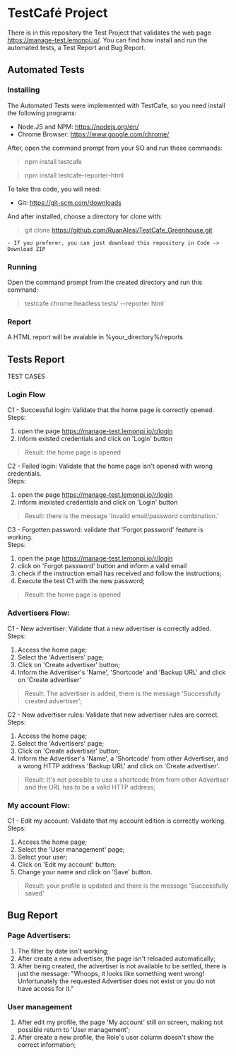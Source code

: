 # TestCafé Project
There is in this repository the Test Project that validates the web page https://manage-test.lemonpi.io/. You can find how install and run the automated tests, a Test Report and Bug Report.

## Automated Tests
### Installing
The Automated Tests were implemented with TestCafe, so you need install the following programs:
- Node.JS and NPM: https://nodejs.org/en/
- Chrome Browser: https://www.google.com/chrome/

After, open the command prompt from your SO and run these commands:
> npm install testcafe

> npm install testcafe-reporter-html

To take this code, you will need:
- Git: https://git-scm.com/downloads

And after installed, choose a directory for clone with:
> git clone https://github.com/RuanAlesi/TestCafe_Greenhouse.git

	- If you preferer, you can just download this repository in Code -> Download ZIP
	
### Running
Open the command prompt from the created directory and run this command:
> testcafe chrome:headless tests/ --reporter html

### Report
A HTML report will be avaiable in %your_directory%/reports

## Tests Report
TEST CASES
### Login Flow
C1 - Successful login: Validate that the home page is correctly opened.<br>
Steps: 
	
1. open the page https://manage-test.lemonpi.io/r/login
2. inform existed credentials and click on 'Login' button

> Result: the home page is opened

C2 - Failed login: Validate that the home page isn't opened with wrong credentials. <br>
Steps: 
1. open the page https://manage-test.lemonpi.io/r/login
2. inform inexisted credentials and click on 'Login' button

> Result: there is the message 'Invalid email/password combination.'

C3 - Forgotten password: validate that 'Forgot password' feature is working.<br>
Steps:
1. open the page https://manage-test.lemonpi.io/r/login
2. click on 'Forgot password' button and inform a valid email
3. check if the instruction email has received and follow the instructions;
4. Execute the test C1 with the new password;

> Result: the home page is opened

### Advertisers Flow:
C1 - New advertiser: Validate that a new advertiser is correctly added.<br>
Steps:
1. Access the home page;
2. Select the 'Advertisers' page;
3. Click on 'Create advertiser' button;
4. Inform the Advertiser's 'Name', 'Shortcode' and 'Backup URL' and click on 'Create advertiser'

> Result: The advertiser is added, there is the message 'Successfully created advertiser';

C2 - New advertiser rules: Validate that new advertiser rules are correct.<br>
Steps:
1. Access the home page;
2. Select the 'Advertisers' page;
3. Click on 'Create advertiser' button;
4. Inform the Advertiser's 'Name', a 'Shortcode' from other Advertiser, and a wrong HTTP address 'Backup URL' and click on 'Create advertiser'.<br>

> Result: It's not possible to use a shortcode from from other Advertiser and the URL has to be a valid HTTP address;

### My account Flow:
C1 - Edit my account: Validate that my account edition is correctly working.<br>
Steps:
1. Access the home page;
2. Select the 'User management' page;
3. Select your user;
4. Click on 'Edit my account' button;
5. Change your name and click on 'Save' button.<br>
> Result: your profile is updated and there is the message 'Successfully saved'


## Bug Report
### Page Advertisers:
1. The filter by date isn't working;
2. After create a new advertiser, the page isn't reloaded automatically;
3. After being created, the advertiser is not available to be settled, there is just the message: "Whoops, it looks like something went wrong! Unfortunately the requested Advertiser does not exist or you do not have access for it."

### User management	
1. After edit my profile, the page 'My account' still on screen, making not possible return to 'User management';
2. After create a new profile, the Role's user column doesn't show the correct information;